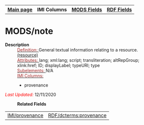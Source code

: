 <!DOCTYPE html>
<html>

<body>
<table style="width:100%">
  <tr>
    <th><a href="index.md">Main page</a></th>
	<th>IMI Columns</th>
    <th><a href="MODS.md">MODS Fields</a></th>
    <th><a href="#">RDF Fields</a></th>
  </tr>
</table>



<h1>MODS/note</h1>
<dl>
  <dt><b>Description</b></dt>
  <dd><ins><font color="brown">Definition: </font></ins>General textual information relating to a resource. <a href="http://www.loc.gov/standards/mods/userguide/note.md">(resource)</a></dd>
  <dd><ins><font color="brown">Attributes: </font></ins>lang; xml:lang; script; transliteration; altRepGroup; xlink:href; ID; displayLabel; typeURI; type</dd>
  <dd><ins><font color="brown">Subelements: </font></ins>N/A</dd>
  <dd><ins><font color="brown">IMI Columns: </font></ins>
	<ul>
		<li>provenance</li>
		</ul>
	</dd>
	<p><font color="red"><i>Last Updated: </i></font>12/11/2020</p>
</dl>
<dl>
	<dd><b>Related Fields</b></dd>
		<table>
			<td><a href="provenance.md">IMI/provenance</a></td>
			<td><a href="rdf.dcterms.provenance.md">RDF/dcterms:provenance</a></td>
		</table>
</dl>
</body>
</html>